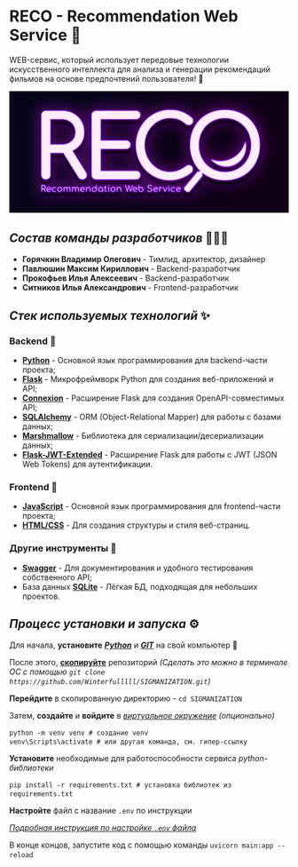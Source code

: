 # RECO - Recommendation Web Service 🔎

WEB-сервис, который использует передовые технологии искусственного интеллекта для анализа и генерации рекомендаций фильмов на основе предпочтений пользователя! 🎯

![Баннер](data/images/banner.png)

## *Состав команды разработчиков* 👨🏻‍💻

- **Горячкин Владимир Олегович** - Тимлид, архитектор, дизайнер
- **Павлюшин Максим Кириллович** - Backend-разработчик
- **Прокофьев Илья Алексеевич** - Backend-разработчик
- **Ситников Илья Александрович** - Frontend-разработчик

## *Стек используемых технологий* ✨

### Backend 🔧

- [**Python**](https://www.python.org) - Основной язык программирования для backend-части проекта;
- [**Flask**](https://flask.palletsprojects.com/en/3.0.x/) - Микрофреймворк Python для создания веб-приложений и API;
- [**Connexion**](https://connexion.readthedocs.io/en/latest/) - Расширение Flask для создания OpenAPI-совместимых API;
- [**SQLAlchemy**](https://www.sqlalchemy.org) - ORM (Object-Relational Mapper) для работы с базами данных;
- [**Marshmallow**](https://marshmallow.readthedocs.io/en/stable/) - Библиотека для сериализации/десериализации данных;
- [**Flask-JWT-Extended**](https://flask-jwt-extended.readthedocs.io/en/stable/api.html) - Расширение Flask для работы с JWT (JSON Web Tokens) для аутентификации.

### Frontend 🎨

- [**JavaScript**](https://js-documentation.netlify.app) - Основной язык программирования для frontend-части проекта;
- [**HTML/CSS**](https://html.spec.whatwg.org) - Для создания структуры и стиля веб-страниц.

### Другие инструменты 🧩

- [**Swagger**](https://docs.swagger.io) - Для документирования и удобного тестирования собственного API;
- База данных [**SQLite**](https://www.sqlite.org) - Лёгкая БД, подходящая для небольших проектов.

## *Процесс установки и запуска* ⚙️

Для начала, **установите** [***Python***](https://ekohl.github.io/tutorial/en/python_installation/) и [***GIT***](https://git-scm.com/book/en/v2/Getting-Started-Installing-Git) на свой компьютер 🐍

После этого, [**скопируйте**](https://docs.github.com/en/repositories/creating-and-managing-repositories/cloning-a-repository) репозиторий *(Сделать это можно в терминале ОС с помощью `git clone https://github.com/Winterfulllll/SIGMANIZATION.git`)*

**Перейдите** в скопированную директорию - `cd SIGMANIZATION`

Затем, **создайте** и **войдите** в [*виртуальное окружение*](https://github.com/AndrewVolkova/Python/blob/master/Visual/venv/instruction.ipynb) *(опционально)*

```shell
python -m venv venv # создание venv
venv\Scripts\activate # или другая команда, см. гипер-ссылку
```

**Установите** необходимые для работоспособности сервиса *python-библиотеки*

```shell
pip install -r requirements.txt # установка библиотек из requirements.txt
```

**Настройте** файл с название `.env` по инструкции

[*Подробная инструкция по настройке `.env` файла*](./data/env_instruction.md)

В конце концов, запустите код с помощью команды `uvicorn main:app --reload`
